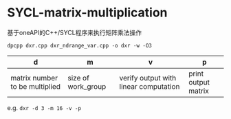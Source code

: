 # SYCL-matrix-multiplication
基于oneAPI的C++/SYCL程序来执行矩阵乘法操作

`dpcpp dxr.cpp dxr_ndrange_var.cpp -o dxr -w -O3`



|d|m|v|p|
|-|-|-|-|
|matrix number to be multiplied|size of work_group|verify output with linear computation|print output matrix|

e.g.
`dxr -d 3 -m 16 -v -p`